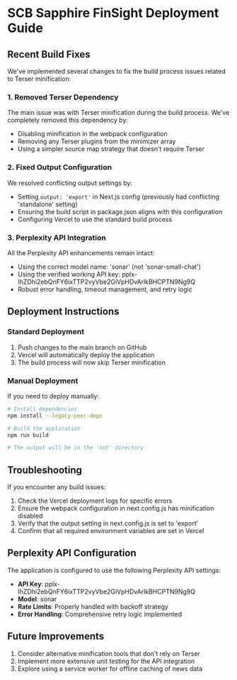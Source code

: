 # SCB Sapphire FinSight Deployment Guide

## Recent Build Fixes

We've implemented several changes to fix the build process issues related to Terser minification:

### 1. Removed Terser Dependency

The main issue was with Terser minification during the build process. We've completely removed this dependency by:

- Disabling minification in the webpack configuration
- Removing any Terser plugins from the minimizer array
- Using a simpler source map strategy that doesn't require Terser

### 2. Fixed Output Configuration

We resolved conflicting output settings by:

- Setting `output: 'export'` in Next.js config (previously had conflicting 'standalone' setting)
- Ensuring the build script in package.json aligns with this configuration
- Configuring Vercel to use the standard build process

### 3. Perplexity API Integration

All the Perplexity API enhancements remain intact:

- Using the correct model name: 'sonar' (not 'sonar-small-chat')
- Using the verified working API key: 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
- Robust error handling, timeout management, and retry logic

## Deployment Instructions

### Standard Deployment

1. Push changes to the main branch on GitHub
2. Vercel will automatically deploy the application
3. The build process will now skip Terser minification

### Manual Deployment

If you need to deploy manually:

```bash
# Install dependencies
npm install --legacy-peer-deps

# Build the application
npm run build

# The output will be in the 'out' directory
```

## Troubleshooting

If you encounter any build issues:

1. Check the Vercel deployment logs for specific errors
2. Ensure the webpack configuration in next.config.js has minification disabled
3. Verify that the output setting in next.config.js is set to 'export'
4. Confirm that all required environment variables are set in Vercel

## Perplexity API Configuration

The application is configured to use the following Perplexity API settings:

- **API Key**: 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
- **Model**: sonar
- **Rate Limits**: Properly handled with backoff strategy
- **Error Handling**: Comprehensive retry logic implemented

## Future Improvements

1. Consider alternative minification tools that don't rely on Terser
2. Implement more extensive unit testing for the API integration
3. Explore using a service worker for offline caching of news data
